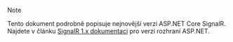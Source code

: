 > [!NOTE]
> Tento dokument podrobně popisuje nejnovější verzi ASP.NET Core SignalR. Najdete v článku [SignalR 1.x dokumentaci](../../aspnet/signalr/) pro verzi rozhraní ASP.NET.
